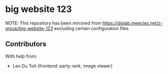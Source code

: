 # big website 123

NOTE: This repository has been mirrored from https://diplab.meecles.net/z-group/big-website-123 excluding certain configuration files

## Contributors
With help from:
- Leo Du Toit (frontend: party rank, image viewer)
